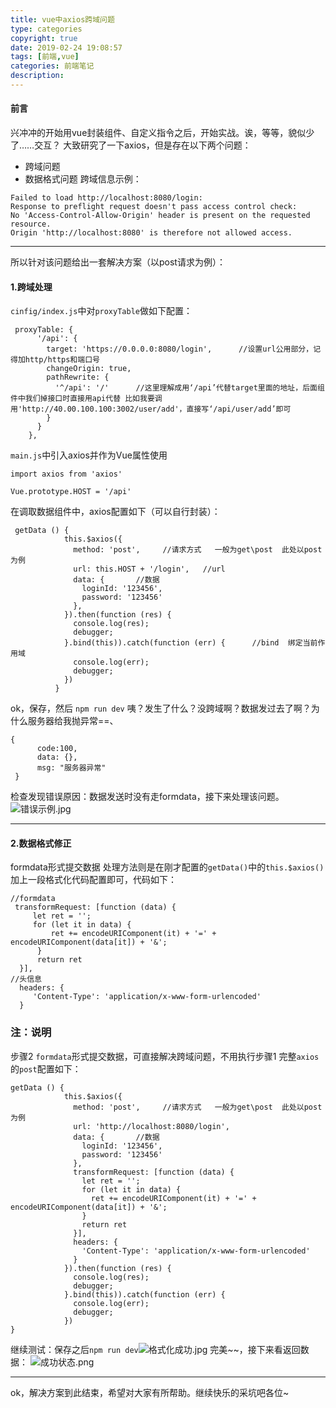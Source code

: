 ```yaml
---
title: vue中axios跨域问题
type: categories
copyright: true
date: 2019-02-24 19:08:57
tags: [前端,vue]
categories: 前端笔记
description: 
---
```

#### 前言
兴冲冲的开始用vue封装组件、自定义指令之后，开始实战。诶，等等，貌似少了……交互？
大致研究了一下axios，但是存在以下两个问题：
<!--more-->
- 跨域问题
- 数据格式问题
跨域信息示例：
```
Failed to load http://localhost:8080/login:
Response to preflight request doesn't pass access control check:
No 'Access-Control-Allow-Origin' header is present on the requested resource. 
Origin 'http://localhost:8080' is therefore not allowed access.
```
---

所以针对该问题给出一套解决方案（以post请求为例）：
#### 1.跨域处理
`cinfig/index.js`中对`proxyTable`做如下配置：
```
 proxyTable: {
      '/api': {
        target: 'https://0.0.0.0:8080/login',      //设置url公用部分，记得加http/https和端口号
        changeOrigin: true,
        pathRewrite: {
          '^/api': '/'      //这里理解成用‘/api’代替target里面的地址，后面组件中我们掉接口时直接用api代替 比如我要调用'http://40.00.100.100:3002/user/add'，直接写‘/api/user/add’即可
        }
      }
    },
```
`main.js`中引入axios并作为Vue属性使用
```
import axios from 'axios'

Vue.prototype.HOST = '/api'
```
在调取数据组件中，axios配置如下（可以自行封装）：
```
 getData () {
            this.$axios({
              method: 'post',     //请求方式   一般为get\post  此处以post为例
              url: this.HOST + '/login',   //url
              data: {       //数据
                loginId: '123456',
                password: '123456'
              },
            }).then(function (res) {
              console.log(res);
              debugger;
            }.bind(this)).catch(function (err) {      //bind  绑定当前作用域
              console.log(err);
              debugger;
            })
          }
```
ok，保存，然后
`npm run dev`
咦？发生了什么？没跨域啊？数据发过去了啊？为什么服务器给我抛异常==、
```
{
      code:100,
      data: {},
      msg: "服务器异常"
 }
```
检查发现错误原因：数据发送时没有走formdata，接下来处理该问题。
![错误示例.jpg](https://upload-images.jianshu.io/upload_images/2502265-6ade903d14e80280.jpg?imageMogr2/auto-orient/strip%7CimageView2/2/w/1240)


---
#### 2.数据格式修正
formdata形式提交数据
处理方法则是在刚才配置的`getData()`中的`this.$axios()`加上一段格式化代码配置即可，代码如下：
```
//formdata
 transformRequest: [function (data) {
     let ret = '';
     for (let it in data) {
         ret += encodeURIComponent(it) + '=' + encodeURIComponent(data[it]) + '&';
      }
      return ret
  }],
//头信息
  headers: {
     'Content-Type': 'application/x-www-form-urlencoded'
  }
```
### 注：说明
步骤2 `formdata`形式提交数据，可直接解决跨域问题，不用执行步骤1
完整`axios`的`post`配置如下：
```
getData () {
            this.$axios({
              method: 'post',     //请求方式   一般为get\post  此处以post为例
              url: 'http://localhost:8080/login',
              data: {       //数据
                loginId: '123456',
                password: '123456'
              },
              transformRequest: [function (data) {
                let ret = '';
                for (let it in data) {
                  ret += encodeURIComponent(it) + '=' + encodeURIComponent(data[it]) + '&';
                }
                return ret
              }],
              headers: {
                'Content-Type': 'application/x-www-form-urlencoded'
              }
            }).then(function (res) {
              console.log(res);
              debugger;
            }.bind(this)).catch(function (err) {
              console.log(err);
              debugger;
            })
}
```
继续测试：保存之后`npm run dev`![格式化成功.jpg](https://upload-images.jianshu.io/upload_images/2502265-ad7bfd5a0a0c5411.jpg?imageMogr2/auto-orient/strip%7CimageView2/2/w/1240)
完美~~，接下来看返回数据：
![成功状态.png](https://upload-images.jianshu.io/upload_images/2502265-3147d7c476c75f1b.png?imageMogr2/auto-orient/strip%7CimageView2/2/w/1240)

---
ok，解决方案到此结束，希望对大家有所帮助。继续快乐的采坑吧各位~








